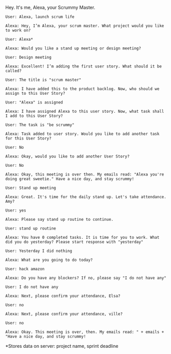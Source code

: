 Hey. It's me, Alexa, your Scrummy Master.



<SAMPLE SCRIPT>
  

    User: Alexa, launch scrum life

    Alexa: Hey, I’m Alexa, your scrum master. What project would you like to work on?

    User: Alexa*

    Alexa: Would you like a stand up meeting or design meeting?
  
  
<DESIGN MEETING>
  
    User: Design meeting

    Alexa: Excellent! I’m adding the first user story. What should it be called?

    User: The title is "scrum master"

    Alexa: I have added this to the product backlog. Now, who should we assign to this User Story?

    User: "Alexa" is assigned

    Alexa: I have assigned Alexa to this user story. Now, what task shall I add to this User Story?

    User: The task is "be scrummy"
    
    Alexa: Task added to user story. Would you like to add another task for this User Story?
    
    User: No
    
    Alexa: Okay, would you like to add another User Story?
    
    User: No
    
    Alexa: Okay, this meeting is over then. My emails read: "Alexa you're doing great sweetie." Have a nice day, and stay scrummy!
 
 
<STAND UP MEETING>
 
    User: Stand up meeting

    Alexa: Great. It's time for the daily stand up. Let's take attendance. Amy?
    
    User: yes
    
    Alexa: Please say stand up routine to continue.
    
    User: stand up routine
    
    Alexa: You have 0 completed tasks. It is time for you to work. What did you do yesterday? Please start response with "yesterday"
    
    User: Yesterday I did nothing
    
    Alexa: What are you going to do today?
    
    User: hack amazon
    
    Alexa: Do you have any blockers? If no, please say "I do not have any"
    
    User: I do not have any
    
    Alexa: Next, please confirm your attendance, Elsa?
    
    User: no
    
    Alexa: Next, please confirm your attendance, ville?
    
    User: no
    
    Alexa: Okay. This meeting is over, then. My emails read: " + emails + "Have a nice day, and stay scrummy!
    
    
    
    


*Stores data on server: project name, sprint deadline

